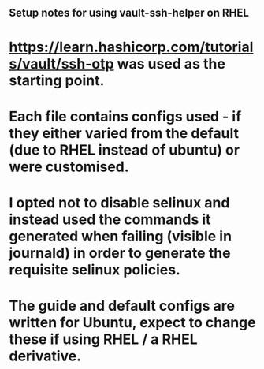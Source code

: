 ## Setup notes for using vault-ssh-helper on RHEL

# https://learn.hashicorp.com/tutorials/vault/ssh-otp was used as the starting point.

# Each file contains configs used - if they either varied from the default (due to RHEL instead of ubuntu) or were customised.

# I opted not to disable selinux and instead used the commands it generated when failing (visible in journald) in order to generate the requisite selinux policies.

# The guide and default configs are written for Ubuntu, expect to change these if using RHEL / a RHEL derivative.